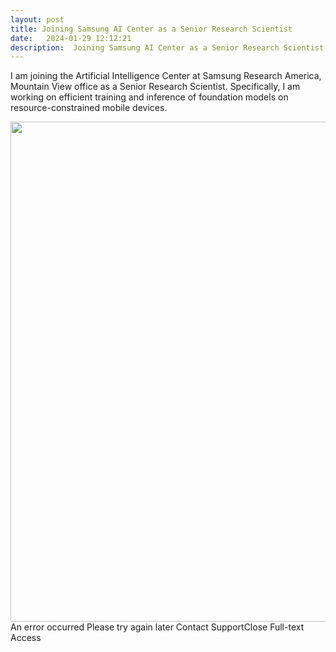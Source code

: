 ```yaml
---
layout: post
title: Joining Samsung AI Center as a Senior Research Scientist
date:   2024-01-29 12:12:21
description:  Joining Samsung AI Center as a Senior Research Scientist
---
```


I am joining the Artificial Intelligence Center at Samsung Research America, Mountain View office as a Senior Research Scientist. Specifically, I am working on efficient training and inference of foundation models on resource-constrained mobile devices. 

<div align="center">
<img src="{{ site.baseurl }}/assets/img/sra.png" width="800" align="middle">
</div>
An error occurred
Please try again later
Contact SupportClose
Full-text Access 
